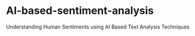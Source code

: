 # AI-based-sentiment-analysis
Understanding Human Sentiments using AI  Based Text Analysis Techniques
